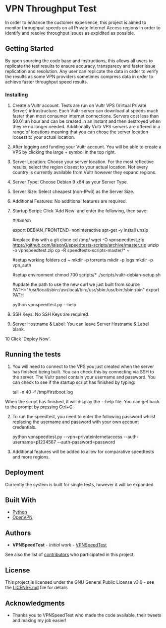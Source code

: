 # VPN Throughput Test

In order to enhance the customer experience, this project is aimed to monitor throughput speeds on all Private Internet Access regions in order to identify and resolve throughput issues as expidited as possible.

## Getting Started

By open sourcing the code base and instructions, this allows all users to replicate the test results to ensure accuracy, transparecy and faster issue replication and resolution. Any user can replicate the data in order to verify the results as some VPN providers sometimes compress data in order to achieve faster throughput speed results.


### Installing

1. Create a Vultr account.
Tests are run on Vultr VPS (Virtual Private Server) infrastructure. Each Vultr server can download at speeds much faster than most consumer internet connections. Servers cost less than $0.01 an hour and can be created in an instant and then destroyed when they're no longer needed. Additionally Vultr VPS servers are offered in a range of locations meaning that you can chose the server location lcosest to your actual location.

2. After logging and funding your Vultr account. You will be able to create a VPS by clicking the large + symbol in the top right.

3. Server Location: Choose your server location. For the most reflective results, select the region closest to your actual location. Not every country is currently available from Vultr however they expand regions.

4. Server Type: Choose Debian 9 x64 as your Server Type.

5. Server Size: Select cheapest (non-IPv6) as the Server Size.

6. Additional Features: No additional features are required.

7. Startup Script: Click 'Add New' and enter the following, then save:

    #!/bin/sh
    
    export DEBIAN_FRONTEND=noninteractive
    apt-get -y install unzip
    
    #replace this with a git clone
    cd /tmp/
    wget -O vpnspeedtest.zip https://github.com/IaisonQ/speedtests-scripts/archive/master.zip
    unzip -o vpnspeedtest.zip
    cp -R speedtests-scripts-master/* ~
    
    #setup working folders
    cd ~
    mkdir -p torrents
    mkdir -p logs
    mkdir -p vpn_auth
    
    #setup environment
    chmod 700 scripts/*
    ./scripts/vultr-debian-setup.sh
    
    #update the path to use the new curl we just built from source
    PATH="/usr/local/sbin:/usr/local/bin:/usr/sbin:/usr/bin:/sbin:/bin"
    export PATH
    
    python vpnspeedtest.py --help
	
8. SSH Keys: No SSH Keys are required.

9. Server Hostname & Label: You can leave Server Hostname & Label blank.

10 Click 'Deploy Now'.


## Running the tests

1. You will need to connect to the VPS you just created when the server has finished being built. You can check this by connecting via SSH to the server. The Vultr panel contain your username and password. You can check to see if the startup script has finished by typing:

    tail -n 40 -f /tmp/firstboot.log
	
When the script has finished, it will display the --help file. You can get back to the prompt by pressing Ctrl+C.

2. To run the speedtest, you need to enter the following password whilst replacing the username and password with your own account credentials.

    python vpnspeedtest.py --vpn=privateinternetaccess --auth-username=p1234567 --auth-password=password
	
3. Additional features will be added to allow for comparative speedtests and more regions.


## Deployment

Currently the system is built for single tests, however it will be expanded.

## Built With

* [Python](https://www.python.org/)
* [OpenVPN](https://www.openvpn.net/)

## Authors

* **VPNSpeedTest** - *Initial work* - [VPNSpeedTest](https://github.com/vpnspeedtest)

See also the list of [contributors](https://github.com/your/project/contributors) who participated in this project.

## License

This project is licensed under the GNU General Public License v3.0 - see the [LICENSE.md](LICENSE.md) file for details

## Acknowledgments

* Thanks you to VPNSpeedTest who made the code available, their tweets and making my job easier!

